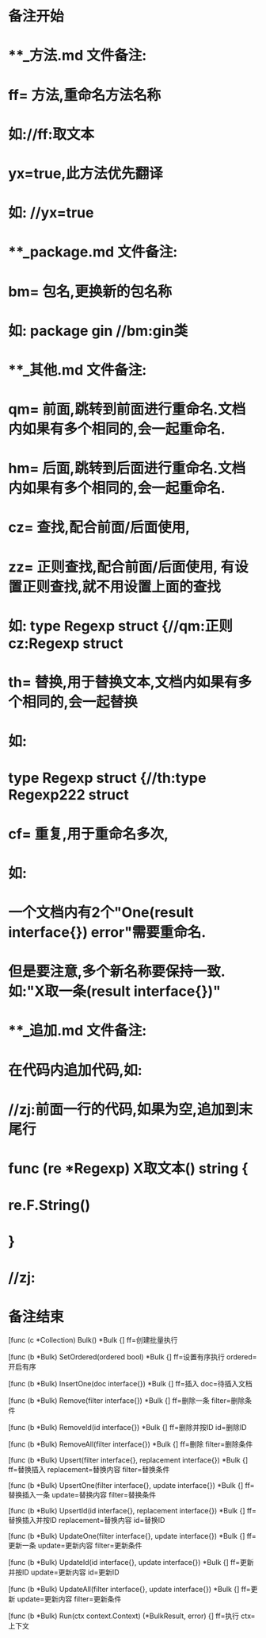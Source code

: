 # 备注开始
# **_方法.md 文件备注:
# ff= 方法,重命名方法名称
# 如://ff:取文本
#
# yx=true,此方法优先翻译
# 如: //yx=true

# **_package.md 文件备注:
# bm= 包名,更换新的包名称 
# 如: package gin //bm:gin类

# **_其他.md 文件备注:
# qm= 前面,跳转到前面进行重命名.文档内如果有多个相同的,会一起重命名.
# hm= 后面,跳转到后面进行重命名.文档内如果有多个相同的,会一起重命名.
# cz= 查找,配合前面/后面使用,
# zz= 正则查找,配合前面/后面使用, 有设置正则查找,就不用设置上面的查找
# 如: type Regexp struct {//qm:正则 cz:Regexp struct
#
# th= 替换,用于替换文本,文档内如果有多个相同的,会一起替换
# 如:
# type Regexp struct {//th:type Regexp222 struct
#
# cf= 重复,用于重命名多次,
# 如: 
# 一个文档内有2个"One(result interface{}) error"需要重命名.
# 但是要注意,多个新名称要保持一致. 如:"X取一条(result interface{})"

# **_追加.md 文件备注:
# 在代码内追加代码,如:
# //zj:前面一行的代码,如果为空,追加到末尾行
# func (re *Regexp) X取文本() string { 
# re.F.String()
# }
# //zj:
# 备注结束



[func (c *Collection) Bulk() *Bulk {]
ff=创建批量执行

[func (b *Bulk) SetOrdered(ordered bool) *Bulk {]
ff=设置有序执行
ordered=开启有序

[func (b *Bulk) InsertOne(doc interface{}) *Bulk {]
ff=插入
doc=待插入文档

[func (b *Bulk) Remove(filter interface{}) *Bulk {]
ff=删除一条
filter=删除条件

[func (b *Bulk) RemoveId(id interface{}) *Bulk {]
ff=删除并按ID
id=删除ID

[func (b *Bulk) RemoveAll(filter interface{}) *Bulk {]
ff=删除
filter=删除条件

[func (b *Bulk) Upsert(filter interface{}, replacement interface{}) *Bulk {]
ff=替换插入
replacement=替换内容
filter=替换条件

[func (b *Bulk) UpsertOne(filter interface{}, update interface{}) *Bulk {]
ff=替换插入一条
update=替换内容
filter=替换条件

[func (b *Bulk) UpsertId(id interface{}, replacement interface{}) *Bulk {]
ff=替换插入并按ID
replacement=替换内容
id=替换ID

[func (b *Bulk) UpdateOne(filter interface{}, update interface{}) *Bulk {]
ff=更新一条
update=更新内容
filter=更新条件

[func (b *Bulk) UpdateId(id interface{}, update interface{}) *Bulk {]
ff=更新并按ID
update=更新内容
id=更新ID

[func (b *Bulk) UpdateAll(filter interface{}, update interface{}) *Bulk {]
ff=更新
update=更新内容
filter=更新条件

[func (b *Bulk) Run(ctx context.Context) (*BulkResult, error) {]
ff=执行
ctx=上下文
